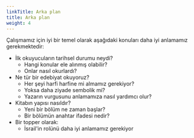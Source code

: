 ```yaml
---
linkTitle: Arka plan
title: Arka plan
weight: 4
---
```


Çalışmamız için iyi bir temel olarak aşağıdaki konuları daha iyi anlamamız gerekmektedir:
- İlk okuyucuların tarihsel durumu neydi? 
    - Hangi konular ele alınmış olabilir?
    - Onlar nasıl okurlardı?
- Ne tür bir edebiyat okuyoruz?
    - Her şeyi harfi harfine mi almamız gerekiyor?
    - Yoksa daha ziyade sembolik mi?
    - Yazarın vurgusunu anlamamıza nasıl yardımcı olur?
- Kitabın yapısı nasıldır?
    - Yeni bir bölüm ne zaman başlar?
    - Bir bölümün anahtar ifadesi nedir?
- Bir topper olarak:
    - İsrail'in rolünü daha iyi anlamamız gerekiyor

